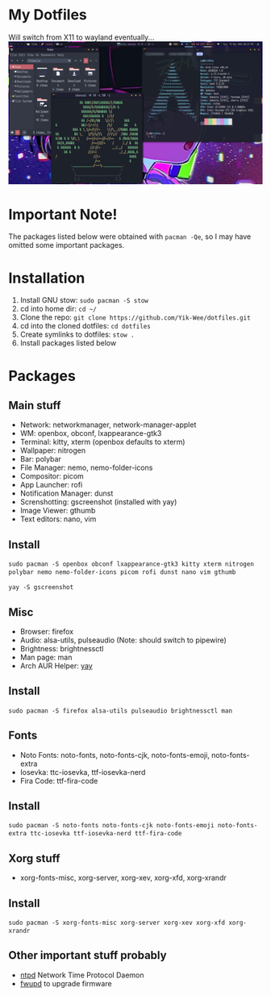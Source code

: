 # My Dotfiles
Will switch from X11 to wayland eventually...
![My Setup](/screenshots/desktop_screenshot_1.png "My Setup")

# Important Note!
The packages listed below were obtained with `pacman -Qe`, so I may have omitted some important packages.

# Installation
1. Install GNU stow: `sudo pacman -S stow`
2. cd into home dir: `cd ~/`
3. Clone the repo: `git clone https://github.com/Yik-Wee/dotfiles.git`
4. cd into the cloned dotfiles: `cd dotfiles`
5. Create symlinks to dotfiles: `stow .`
6. Install packages listed below

# Packages
## Main stuff
- Network: networkmanager, network-manager-applet
- WM: openbox, obconf, lxappearance-gtk3
- Terminal: kitty, xterm (openbox defaults to xterm)
- Wallpaper: nitrogen
- Bar: polybar
- File Manager: nemo, nemo-folder-icons
- Compositor: picom
- App Launcher: rofi
- Notification Manager: dunst
- Screnshotting: gscreenshot (installed with yay)
- Image Viewer: gthumb
- Text editors: nano, vim
## Install
```
sudo pacman -S openbox obconf lxappearance-gtk3 kitty xterm nitrogen polybar nemo nemo-folder-icons picom rofi dunst nano vim gthumb
```

```
yay -S gscreenshot
```

## Misc
- Browser: firefox
- Audio: alsa-utils, pulseaudio (Note: should switch to pipewire)
- Brightness: brightnessctl
- Man page: man
- Arch AUR Helper: [yay](https://github.com/Jguer/yay)
## Install
```
sudo pacman -S firefox alsa-utils pulseaudio brightnessctl man
```

## Fonts
- Noto Fonts: noto-fonts, noto-fonts-cjk, noto-fonts-emoji, noto-fonts-extra
- Iosevka: ttc-iosevka, ttf-iosevka-nerd
- Fira Code: ttf-fira-code
## Install
```
sudo pacman -S noto-fonts noto-fonts-cjk noto-fonts-emoji noto-fonts-extra ttc-iosevka ttf-iosevka-nerd ttf-fira-code
```

## Xorg stuff
- xorg-fonts-misc, xorg-server, xorg-xev, xorg-xfd, xorg-xrandr
## Install
```
sudo pacman -S xorg-fonts-misc xorg-server xorg-xev xorg-xfd xorg-xrandr
```

## Other important stuff probably
- [ntpd](https://wiki.archlinux.org/title/Network_Time_Protocol_daemon) Network Time Protocol Daemon
- [fwupd](https://wiki.archlinux.org/title/Fwupd) to upgrade firmware
